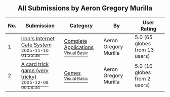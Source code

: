 ﻿<div align="center">

## All Submissions by Aeron Gregory Murilla

</div>

No.  | Submission | Category | By   | User Rating
---- | ---------- | -------- | ---- | -----------
1 | [Iron's Internet Cafe System<br /><sup>2005-11-10 01:35:38</sup>](https://github.com/Planet-Source-Code/aeron-gregory-murilla-iron-s-internet-cafe-system__1-63210) | [Complete Applications<br /><sup>Visual Basic</sup>](../ByCategory/complete-applications__1-27.md) | Aeron Gregory Murilla | 5.0 (65 globes from 13 users)
2 | [A card trick game \(very tricky\)<br /><sup>2005-12-08 00:06:34</sup>](https://github.com/Planet-Source-Code/aeron-gregory-murilla-a-card-trick-game-very-tricky__1-63568) | [Games<br /><sup>Visual Basic</sup>](../ByCategory/games__1-38.md) | Aeron Gregory Murilla | 5.0 (10 globes from 2 users)
